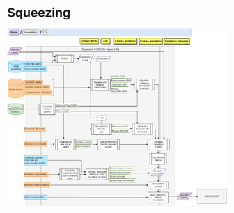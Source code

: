 # Squeezing

![](https://github.com/hallieeilerts/CA-CODE_Automation/blob/main/docs/diagram/ModelDiagram_Squeezing_05to09.jpg?raw=true)
